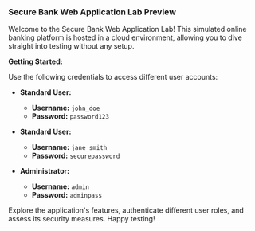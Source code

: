### **Secure Bank Web Application Lab Preview**

Welcome to the Secure Bank Web Application Lab! This simulated online banking platform is hosted in a cloud environment, allowing you to dive straight into testing without any setup.

**Getting Started:**

Use the following credentials to access different user accounts:

- **Standard User:**
  - **Username:** `john_doe`
  - **Password:** `password123`

- **Standard User:**
  - **Username:** `jane_smith`
  - **Password:** `securepassword`

- **Administrator:**
  - **Username:** `admin`
  - **Password:** `adminpass`

Explore the application's features, authenticate different user roles, and assess its security measures. Happy testing!